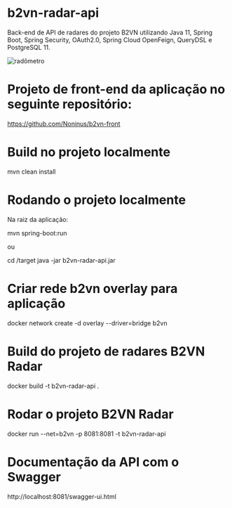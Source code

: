 # b2vn-radar-api

Back-end de API de radares do projeto B2VN utilizando Java 11, Spring Boot, Spring Security, OAuth2.0, Spring Cloud OpenFeign, QueryDSL e PostgreSQL 11.

![radômetro](https://uploaddeimagens.com.br/images/002/496/353/full/radrometro.jpeg?1573404153)

# Projeto de front-end da aplicação no seguinte repositório:

https://github.com/Noninus/b2vn-front

# Build no projeto localmente

mvn clean install

# Rodando o projeto localmente

Na raiz da aplicação: 

mvn spring-boot:run

ou

cd /target
java -jar b2vn-radar-api.jar

# Criar rede b2vn overlay para aplicação
docker network create -d overlay --driver=bridge b2vn

# Build do projeto de radares B2VN Radar
docker build -t b2vn-radar-api .

# Rodar o projeto B2VN Radar
docker run --net=b2vn -p 8081:8081 -t b2vn-radar-api  

# Documentação da API com o Swagger
http://localhost:8081/swagger-ui.html
